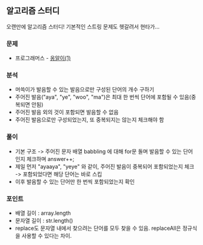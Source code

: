 ## 알고리즘 스터디
오랜만에 알고리즘 스터디! 기본적인 스트링 문제도 헷갈려서 현타가...

### 문제
* 프로그래머스 - [옹알이(1)](https://school.programmers.co.kr/learn/courses/30/lessons/120956)

### 분석
* 머쓱이가 발음할 수 있는 발음으로만 구성된 단어의 개수 구하기
* 주어진 발음("aya", "ye", "woo", "ma")은 최대 한 번씩 단어에 포함될 수 있음(중복되면 안됨)
* 주어진 발음 외의 것이 포함되면 발음할 수 없음
* 주어진 발음으로만 구성되었는지, 또 중복되지는 않는지 체크해야 함

### 풀이
* 기본 구조 -> 주어진 문자 배열 babbling 에 대해 for문 돌며 발음할 수 있는 단어인지 체크하며 answer++;
* 제일 먼저 "ayaaya", "yeye" 와 같이, 주어진 발음이 중복되어 포함되었는지 체크 -> 포함되었다면 해당 단어는 바로 스킵
* 이후 발음할 수 있는 단어만 한 번씩 포함되었는지 확인

### 포인트
* 배열 길이 : array.length
* 문자열 길이 : str.length()
* replace도 문자열 내에서 찾으려는 단어를 모두 찾을 수 있음. replaceAll은 정규식을 사용할 수 있다는 차이.
